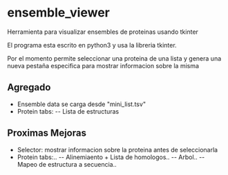 # ensemble_viewer
Herramienta para visualizar ensembles de proteinas usando tkinter

El programa esta escrito en python3 y usa la libreria tkinter.

Por el momento permite seleccionar una proteina de una lista y genera una nueva pestaña especifica para mostrar informacion sobre la misma

## Agregado
- Ensemble data se carga desde "mini_list.tsv"
- Protein tabs:
-- Lista de estructuras

## Proximas Mejoras
- Selector: mostrar informacion sobre la proteina antes de seleccionarla
- Protein tabs:..
-- Alinemiaento + Lista de homologos..
-- Arbol..
-- Mapeo de estructura a secuencia..
